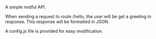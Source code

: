 A simple restful API.

When sending a request to route /hello, the user will be get
a greeting in response. This response will be formatted in JSON.

A config.js file is provided for easy modification.
